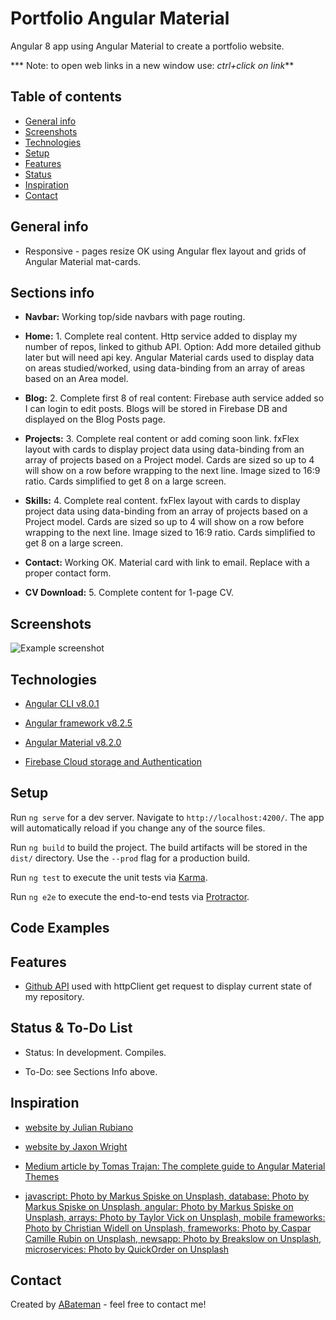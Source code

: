 # Portfolio Angular Material

Angular 8 app using Angular Material to create a portfolio website.

*** Note: to open web links in a new window use: _ctrl+click on link_**

## Table of contents

* [General info](#general-info)
* [Screenshots](#screenshots)
* [Technologies](#technologies)
* [Setup](#setup)
* [Features](#features)
* [Status](#status)
* [Inspiration](#inspiration)
* [Contact](#contact)

## General info

* Responsive - pages resize OK using Angular flex layout and grids of Angular Material mat-cards.

## Sections info

* **Navbar:** Working top/side navbars with page routing.

* **Home:** 1. Complete real content. Http service added to display my number of repos, linked to github API. Option: Add more detailed github later but will need api key. Angular Material cards used to display data on areas studied/worked, using data-binding from an array of areas based on an Area model.

* **Blog:** 2. Complete first 8 of real content: Firebase auth service added so I can login to edit posts. Blogs will be stored in Firebase DB and displayed on the Blog Posts page.

* **Projects:** 3. Complete real content or add coming soon link. fxFlex layout with cards to display project data using data-binding from an array of projects based on a Project model. Cards are sized so up to 4 will show on a row before wrapping to the next line. Image sized to 16:9 ratio. Cards simplified to get 8 on a large screen.

* **Skills:** 4. Complete real content. fxFlex layout with cards to display project data using data-binding from an array of projects based on a Project model. Cards are sized so up to 4 will show on a row before wrapping to the next line. Image sized to 16:9 ratio. Cards simplified to get 8 on a large screen.

* **Contact:** Working OK. Material card with link to email. Replace with a proper contact form.

* **CV Download:** 5. Complete content for 1-page CV.

## Screenshots

![Example screenshot](./img/.png)

## Technologies

* [Angular CLI v8.0.1](https://github.com/angular/angular-cli)

* [Angular framework v8.2.5](https://angular.io/)

* [Angular Material v8.2.0](https://material.angular.io/)

* [Firebase Cloud storage and Authentication](https://firebase.google.com)

## Setup

Run `ng serve` for a dev server. Navigate to `http://localhost:4200/`. The app will automatically reload if you change any of the source files.

Run `ng build` to build the project. The build artifacts will be stored in the `dist/` directory. Use the `--prod` flag for a production build.

Run `ng test` to execute the unit tests via [Karma](https://karma-runner.github.io).

Run `ng e2e` to execute the end-to-end tests via [Protractor](http://www.protractortest.org/).

## Code Examples

## Features

* [Github API](https://developer.github.com/v4/query/) used with httpClient get request to display current state of my repository.

## Status & To-Do List

* Status: In development. Compiles.

* To-Do: see Sections Info above.

## Inspiration

* [website by Julian Rubiano](http://www.julienrubiano.fr/)

* [website by Jaxon Wright](https://jaxonwright.com/)

* [Medium article by Tomas Trajan: The complete guide to Angular Material Themes](https://medium.com/@tomastrajan/the-complete-guide-to-angular-material-themes-4d165a9d24d1)

* [javascript: Photo by Markus Spiske on Unsplash,  database: Photo by Markus Spiske on Unsplash, angular: Photo by Markus Spiske on Unsplash, arrays: Photo by Taylor Vick on Unsplash, mobile frameworks: Photo by Christian Widell on Unsplash, frameworks: Photo by Caspar Camille Rubin on Unsplash, newsapp: Photo by Breakslow on Unsplash, microservices: Photo by QuickOrder on Unsplash](https://unsplash.com/)

## Contact

Created by [ABateman](https://www.andrewbateman.org) - feel free to contact me!
